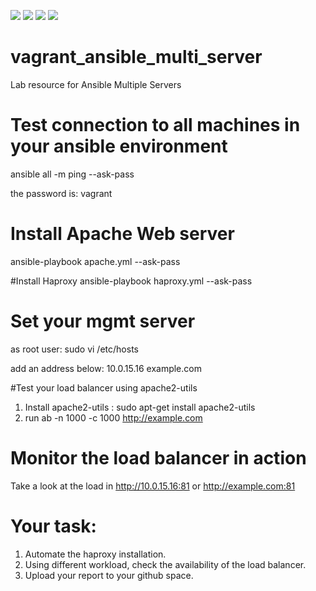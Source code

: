 [![](https://img.shields.io/badge/SISTECH-LAB-orange.svg)](http://cs.uph.edu)
[![](https://img.shields.io/badge/SISTECH-Software%20Engineering-green.svg)](http://cs.uph.edu)
[![](https://img.shields.io/badge/SISTECH--UPH-Cloud%20Computing-blue.svg)](http://cs.uph.edu)
[![](https://img.shields.io/badge/SISTECH--UPH-Homework-red.svg)](http://learn.uph.edu)

# vagrant_ansible_multi_server
Lab resource for Ansible Multiple Servers

# Test connection to all machines in your ansible environment
ansible all -m ping --ask-pass

the password is: vagrant

# Install Apache Web server
ansible-playbook apache.yml --ask-pass

#Install Haproxy
ansible-playbook haproxy.yml --ask-pass

# Set your mgmt server
as root user: 
sudo vi /etc/hosts

add an address below:
10.0.15.16 example.com 

#Test your load balancer using apache2-utils
1. Install apache2-utils : sudo apt-get install apache2-utils
2. run ab -n 1000 -c 1000 http://example.com

# Monitor the load balancer in action
Take a look at the load in http://10.0.15.16:81 or http://example.com:81

# Your task:
1. Automate the haproxy installation.
2. Using different workload, check the availability of the load balancer.
3. Upload your report to your github space. 

